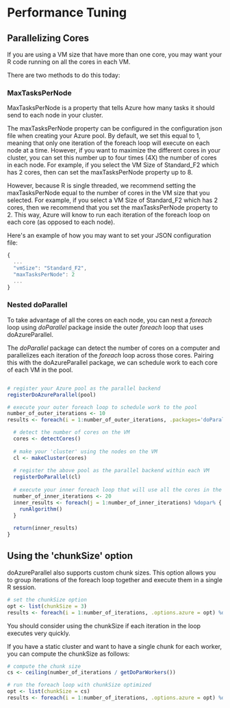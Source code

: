 
# Performance Tuning

## Parallelizing Cores
If you are using a VM size that have more than one core, you may want your R code running on all the cores in each VM. 

There are two methods to do this today:


### MaxTasksPerNode
MaxTasksPerNode is a property that tells Azure how many tasks it should send to each node in your cluster.

The maxTasksPerNode property can be configured in the configuration json file when creating your Azure pool. By default, we set this equal to 1, meaning that only one iteration of the foreach loop will execute on each node at a time. However, if you want to maximize the different cores in your cluster, you can set this number up to four times (4X) the number of cores in each node. For example, if you select the VM Size of Standard_F2 which has 2 cores, then can set the maxTasksPerNode property up to 8. 

However, because R is single threaded, we recommend setting the maxTasksPerNode equal to the number of cores in the VM size that you selected. For example, if you select a VM Size of Standard_F2 which has 2 cores, then we recommend that you set the maxTasksPerNode property to 2. This way, Azure will know to run each iteration of the foreach loop on each core (as opposed to each node).

Here's an example of how you may want to set your JSON configuration file:
```javascript
{
  ...
  "vmSize": "Standard_F2",
  "maxTasksPerNode": 2
  ...
}
```

### Nested doParallel 
To take advantage of all the cores on each node, you can nest a *foreach* loop using *doParallel* package inside the outer *foreach* loop that uses doAzureParallel. 

The *doParallel* package can detect the number of cores on a computer and parallelizes each iteration of the *foreach* loop across those cores. Pairing this with the doAzureParallel package, we can schedule work to each core of each VM in the pool.

```R

# register your Azure pool as the parallel backend
registerDoAzureParallel(pool)

# execute your outer foreach loop to schedule work to the pool
number_of_outer_iterations <- 10
results <- foreach(i = 1:number_of_outer_iterations, .packages='doParallel') %dopar% {

  # detect the number of cores on the VM
  cores <- detectCores()
  
  # make your 'cluster' using the nodes on the VM
  cl <- makeCluster(cores)
  
  # register the above pool as the parallel backend within each VM
  registerDoParallel(cl)
  
  # execute your inner foreach loop that will use all the cores in the VM
  number_of_inner_iterations <- 20
  inner_results <- foreach(j = 1:number_of_inner_iterations) %dopar% {
    runAlgorithm()
  }
  
  return(inner_results)
}
```

## Using the 'chunkSize' option

doAzureParallel also supports custom chunk sizes. This option allows you to group iterations of the foreach loop together and execute them in a single R session.

```R
# set the chunkSize option
opt <- list(chunkSize = 3)
results <- foreach(i = 1:number_of_iterations, .options.azure = opt) %dopar% { ... }
```

You should consider using the chunkSize if each iteration in the loop executes very quickly.

If you have a static cluster and want to have a single chunk for each worker, you can compute the chunkSize as follows:

```R
# compute the chunk size
cs <- ceiling(number_of_iterations / getDoParWorkers())

# run the foreach loop with chunkSize optimized
opt <- list(chunkSize = cs)
results <- foreach(i = 1:number_of_iterations, .options.azure = opt) %dopar% { ... }
```
